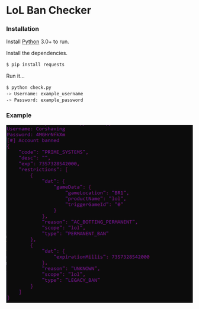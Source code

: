 # LoL Ban Checker

### Installation

Install [Python](https://www.python.org/downloads/) 3.0+ to run.

Install the dependencies.

```sh
$ pip install requests
```

Run it...

```sh
$ python check.py
-> Username: example_username
-> Password: example_password
```

### Example

![Image Example](https://github.com/dollyXtoddy/LoLBanChecker/blob/733e99841694f93da9d0490ae8eacd19cd1fd9e4/images/banned.png?raw=true)
